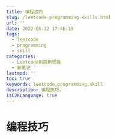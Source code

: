 ```yaml
---
title: 编程技巧
slug: /leetcode-programming-skills.html
url: ''
date: 2022-05-12 17:46:19
tags:
  - leetcode
  - programming
  - skill
categories:
  - Leetcode刷题新思路
  - 新笔记
lastmod: ''
toc: true
keywords: leetcode,programming,skill
description: 编程技巧。
isCJKLanguage: true
---
```

# 编程技巧